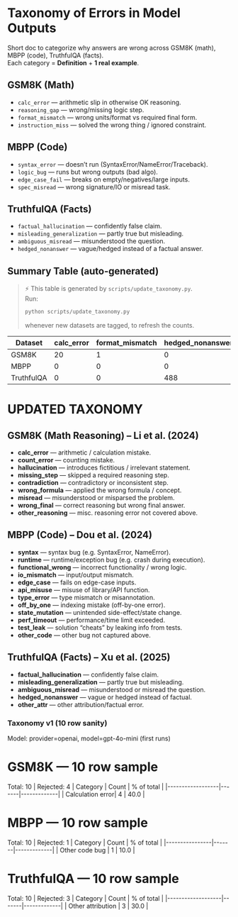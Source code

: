 # Taxonomy of Errors in Model Outputs

Short doc to categorize why answers are wrong across GSM8K (math), MBPP (code), TruthfulQA (facts).  
Each category = **Definition** + **1 real example**.

## GSM8K (Math)
- `calc_error` — arithmetic slip in otherwise OK reasoning.
- `reasoning_gap` — wrong/missing logic step.
- `format_mismatch` — wrong units/format vs required final form.
- `instruction_miss` — solved the wrong thing / ignored constraint.

## MBPP (Code)
- `syntax_error` — doesn’t run (SyntaxError/NameError/Traceback).
- `logic_bug` — runs but wrong outputs (bad algo).
- `edge_case_fail` — breaks on empty/negatives/large inputs.
- `spec_misread` — wrong signature/IO or misread task.

## TruthfulQA (Facts)
- `factual_hallucination` — confidently false claim.
- `misleading_generalization` — partly true but misleading.
- `ambiguous_misread` — misunderstood the question.
- `hedged_nonanswer` — vague/hedged instead of a factual answer.

## Summary Table (auto-generated)

> ⚡ This table is generated by `scripts/update_taxonomy.py`.  
> Run:  
> ```bash
> python scripts/update_taxonomy.py
> ```  
> whenever new datasets are tagged, to refresh the counts.

<!-- AUTOGEN:START -->
| Dataset    | calc_error | format_mismatch | hedged_nonanswer | instruction_miss | logic_bug | spec_misread |
|------------|------------|-----------------|------------------|------------------|-----------|--------------|
| GSM8K      | 20         | 1               | 0                | 272              | 0         | 0            |
| MBPP       | 0          | 0               | 0                | 0                | 1         | 102          |
| TruthfulQA | 0          | 0               | 488              | 0                | 0         | 0            |
<!-- AUTOGEN:END -->





# UPDATED TAXONOMY
## GSM8K (Math Reasoning) – Li et al. (2024)  
- **calc_error** — arithmetic / calculation mistake.  
- **count_error** — counting mistake.  
- **hallucination** — introduces fictitious / irrelevant statement.  
- **missing_step** — skipped a required reasoning step.  
- **contradiction** — contradictory or inconsistent step.  
- **wrong_formula** — applied the wrong formula / concept.  
- **misread** — misunderstood or misparsed the problem.  
- **wrong_final** — correct reasoning but wrong final answer.  
- **other_reasoning** — misc. reasoning error not covered above.  

## MBPP (Code) – Dou et al. (2024)  
- **syntax** — syntax bug (e.g. SyntaxError, NameError).  
- **runtime** — runtime/exception bug (e.g. crash during execution).  
- **functional_wrong** — incorrect functionality / wrong logic.  
- **io_mismatch** — input/output mismatch.  
- **edge_case** — fails on edge-case inputs.  
- **api_misuse** — misuse of library/API function.  
- **type_error** — type mismatch or misannotation.  
- **off_by_one** — indexing mistake (off-by-one error).  
- **state_mutation** — unintended side-effect/state change.  
- **perf_timeout** — performance/time limit exceeded.  
- **test_leak** — solution “cheats” by leaking info from tests.  
- **other_code** — other bug not captured above.  

## TruthfulQA (Facts) – Xu et al. (2025)  
- **factual_hallucination** — confidently false claim.  
- **misleading_generalization** — partly true but misleading.  
- **ambiguous_misread** — misunderstood or misread the question.  
- **hedged_nonanswer** — vague or hedged instead of factual.  
- **other_attr** — other attribution/factual error.  


### Taxonomy v1 (10 row sanity)
Model: provider=openai, model=gpt-4o-mini (first runs)

# GSM8K — 10 row sample
Total: 10 | Rejected: 4
| Category         | Count | % of total |
|------------------|-------|-------------|
| Calculation error|     4 |        40.0 |

# MBPP — 10 row sample
Total: 10 | Rejected: 1
| Category       | Count | % of total |
|----------------|-------|-------------|
| Other code bug |     1 |        10.0 |

# TruthfulQA — 10 row sample
Total: 10 | Rejected: 3
| Category          | Count | % of total |
|-------------------|-------|-------------|
| Other attribution |     3 |        30.0 |
